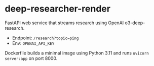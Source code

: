 # deep-researcher-render

FastAPI web service that streams research using OpenAI o3-deep-research.

- Endpoint: `/research?topic=ping`
- Env: `OPENAI_API_KEY`

Dockerfile builds a minimal image using Python 3.11 and runs `uvicorn server:app` on port 8000.
